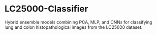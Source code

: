 # LC25000-Classifier
Hybrid ensemble models combining PCA, MLP, and CNNs for classifying lung and colon histopathological images from the LC25000 dataset.
